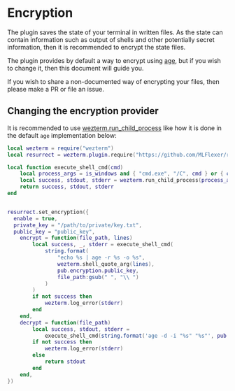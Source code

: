 # Encryption
The plugin saves the state of your terminal in written files. As the state can contain information such as output of shells and other potentially secret information, then it is recommended to encrypt the state files.

The plugin provides by default a way to encrypt using [age](https://github.com/FiloSottile/age), but if you wish to change it, then this document will guide you.

If you wish to share a non-documented way of encrypting your files, then please make a PR or file an issue.
## Changing the encryption provider
It is recommended to use [wezterm.run_child_process](https://wezfurlong.org/wezterm/config/lua/wezterm/run_child_process.html) like how it is done in the default `age` implementation below:
```lua
local wezterm = require("wezterm")
local resurrect = wezterm.plugin.require("https://github.com/MLFlexer/resurrect.wezterm")

local function execute_shell_cmd(cmd)
	local process_args = is_windows and { "cmd.exe", "/C", cmd } or { os.getenv("SHELL"), "-c", cmd }
	local success, stdout, stderr = wezterm.run_child_process(process_args)
	return success, stdout, stderr
end


resurrect.set_encryption({
  enable = true,
  private_key = "/path/to/private/key.txt",
  public_key = "public_key",
	encrypt = function(file_path, lines)
		local success, _, stderr = execute_shell_cmd(
			string.format(
				"echo %s | age -r %s -o %s",
				wezterm.shell_quote_arg(lines),
				pub.encryption.public_key,
				file_path:gsub(" ", "\\ ")
			)
		)
		if not success then
			wezterm.log_error(stderr)
		end
	end,
	decrypt = function(file_path)
		local success, stdout, stderr =
			execute_shell_cmd(string.format('age -d -i "%s" "%s"', pub.encryption.private_key, file_path))
		if not success then
			wezterm.log_error(stderr)
		else
			return stdout
		end
	end,
})
```
